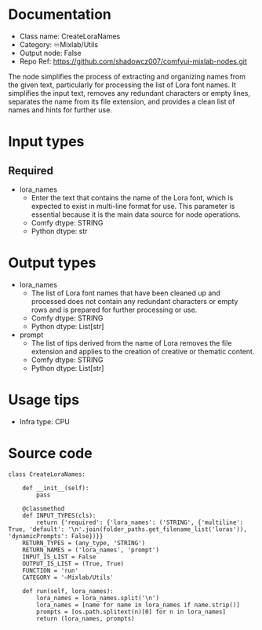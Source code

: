 # Documentation
- Class name: CreateLoraNames
- Category: ♾️Mixlab/Utils
- Output node: False
- Repo Ref: https://github.com/shadowcz007/comfyui-mixlab-nodes.git

The node simplifies the process of extracting and organizing names from the given text, particularly for processing the list of Lora font names. It simplifies the input text, removes any redundant characters or empty lines, separates the name from its file extension, and provides a clean list of names and hints for further use.

# Input types
## Required
- lora_names
    - Enter the text that contains the name of the Lora font, which is expected to exist in multi-line format for use. This parameter is essential because it is the main data source for node operations.
    - Comfy dtype: STRING
    - Python dtype: str

# Output types
- lora_names
    - The list of Lora font names that have been cleaned up and processed does not contain any redundant characters or empty rows and is prepared for further processing or use.
    - Comfy dtype: STRING
    - Python dtype: List[str]
- prompt
    - The list of tips derived from the name of Lora removes the file extension and applies to the creation of creative or thematic content.
    - Comfy dtype: STRING
    - Python dtype: List[str]

# Usage tips
- Infra type: CPU

# Source code
```
class CreateLoraNames:

    def __init__(self):
        pass

    @classmethod
    def INPUT_TYPES(cls):
        return {'required': {'lora_names': ('STRING', {'multiline': True, 'default': '\n'.join(folder_paths.get_filename_list('loras')), 'dynamicPrompts': False})}}
    RETURN_TYPES = (any_type, 'STRING')
    RETURN_NAMES = ('lora_names', 'prompt')
    INPUT_IS_LIST = False
    OUTPUT_IS_LIST = (True, True)
    FUNCTION = 'run'
    CATEGORY = '♾️Mixlab/Utils'

    def run(self, lora_names):
        lora_names = lora_names.split('\n')
        lora_names = [name for name in lora_names if name.strip()]
        prompts = [os.path.splitext(n)[0] for n in lora_names]
        return (lora_names, prompts)
```